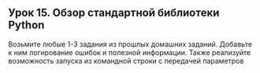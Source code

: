 ## Урок 15. Обзор стандартной библиотеки Python
Возьмите любые 1-3 задания из прошлых домашних заданий. Добавьте к ним логирование ошибок и полезной информации. Также реализуйте возможность запуска из командной строки с передачей параметров
